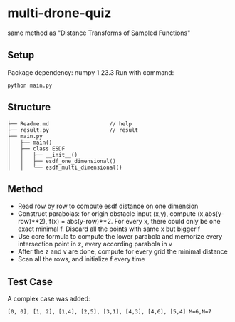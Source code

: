 # multi-drone-quiz
same method as "Distance Transforms of Sampled Functions"

## Setup
Package dependency: numpy 1.23.3
Run with command:
```
python main.py
```

## Structure
```
├── Readme.md                   // help  
├── result.py                   // result  
├── main.py  
│   ├── main()  
│   ├── class ESDF  
│   │   ├── __init__()  
│   │   ├── esdf_one_dimensional()  
│   │   └── esdf_multi_dimensional()  
```

## Method
* Read row by row to compute esdf distance on one dimension
* Construct parabolas: for origin obstacle input (x,y), compute (x,abs(y-row)**2), f(x) = abs(y-row)**2. For every x, there could only be one exact minimal f. Discard all the points with same x but bigger f
* Use core formula to compute the lower parabola and memorize every intersection point in z, every according parabola in v
* After the z and v are done, compute for every grid the minimal distance
* Scan all the rows, and initialize f every time

## Test Case
A complex case was added:
```
[0, 0], [1, 2], [1,4], [2,5], [3,1], [4,3], [4,6], [5,4] M=6,N=7
```

